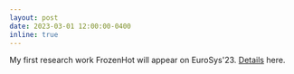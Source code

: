 ```yaml
---
layout: post
date: 2023-03-01 12:00:00-0400
inline: true
---
```


My first research work FrozenHot will appear on EuroSys'23. [Details](https://2023.eurosys.org/accepted-papers.html) here.
